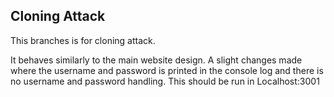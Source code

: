 <h2> Cloning Attack </h2>

This branches is for cloning attack. 

It behaves similarly to the main website design. A slight changes made where the username and password is printed in the console log and there is no username and password handling. This should be run in Localhost:3001
